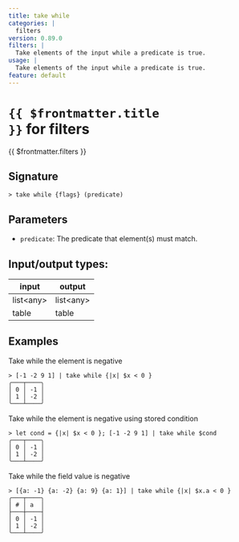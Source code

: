 ```yaml
---
title: take while
categories: |
  filters
version: 0.89.0
filters: |
  Take elements of the input while a predicate is true.
usage: |
  Take elements of the input while a predicate is true.
feature: default
---
```

<!-- This file is automatically generated. Please edit the command in https://github.com/nushell/nushell instead. -->

# <code>{{ $frontmatter.title }}</code> for filters

<div class='command-title'>{{ $frontmatter.filters }}</div>

## Signature

```> take while {flags} (predicate)```

## Parameters

 -  `predicate`: The predicate that element(s) must match.


## Input/output types:

| input     | output    |
| --------- | --------- |
| list\<any\> | list\<any\> |
| table     | table     |
## Examples

Take while the element is negative
```nu
> [-1 -2 9 1] | take while {|x| $x < 0 }
╭───┬────╮
│ 0 │ -1 │
│ 1 │ -2 │
╰───┴────╯

```

Take while the element is negative using stored condition
```nu
> let cond = {|x| $x < 0 }; [-1 -2 9 1] | take while $cond
╭───┬────╮
│ 0 │ -1 │
│ 1 │ -2 │
╰───┴────╯

```

Take while the field value is negative
```nu
> [{a: -1} {a: -2} {a: 9} {a: 1}] | take while {|x| $x.a < 0 }
╭───┬────╮
│ # │ a  │
├───┼────┤
│ 0 │ -1 │
│ 1 │ -2 │
╰───┴────╯

```
